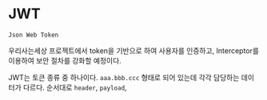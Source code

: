 # JWT
`Json Web Token`

우리사는세상 프로젝트에서 token을 기반으로 하여 사용자를 인증하고,
Interceptor를 이용하여 보안 절차를 강화할 예정이다.

JWT는 토큰 종류 중 하나이다.
`aaa.bbb.ccc` 형태로 되어 있는데 각각 담당하는 데이터가 다르다.
순서대로 `header`, `payload`, 
